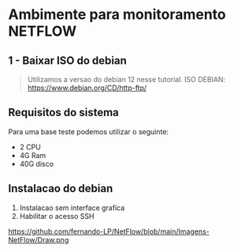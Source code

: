 # Ambimente para monitoramento NETFLOW


## 1 - Baixar ISO do debian
> Utilizamos a versao do debian 12 nesse tutorial.
ISO DEBIAN: https://www.debian.org/CD/http-ftp/

## Requisitos do sistema
Para uma base teste podemos utilizar o seguinte:
* 2 CPU
* 4G Ram
* 40G disco

## Instalacao do debian
1. Instalacao sem interface grafica
2. Habilitar o acesso SSH

https://github.com/fernando-LP/NetFlow/blob/main/Imagens-NetFlow/Draw.png
